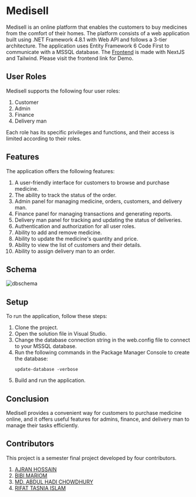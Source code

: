 # Medisell

Medisell is an online platform that enables the customers to buy medicines from the comfort of their homes. The platform
consists of a web application built using .NET Framework 4.8.1 with Web API and follows a 3-tier architecture. The
application uses Entity Framework 6 Code First to communicate with a MSSQL database. The [Frontend](https://github.com/b14ck0ps/medicell-frontend) is made with NextJS and Tailwind. 
Please visit the frontend link for Demo.

## User Roles

Medisell supports the following four user roles:

1. Customer
2. Admin
3. Finance
4. Delivery man

Each role has its specific privileges and functions, and their access is limited according to their roles.

## Features

The application offers the following features:

1. A user-friendly interface for customers to browse and purchase medicine.
2. The ability to track the status of the order.
3. Admin panel for managing medicine, orders, customers, and delivery man.
4. Finance panel for managing transactions and generating reports.
5. Delivery man panel for tracking and updating the status of deliveries.
6. Authentication and authorization for all user roles.
7. Ability to add and remove medicine.
8. Ability to update the medicine's quantity and price.
9. Ability to view the list of customers and their details.
10. Ability to assign delivery man to an order.

## Schema
   ![dbschema](https://i.imgur.com/lF6wmfJ.png)

## Setup

To run the application, follow these steps:

1. Clone the project.
2. Open the solution file in Visual Studio.
3. Change the database connection string in the web.config file to connect to your MSSQL database.
4. Run the following commands in the Package Manager Console to create the database:
    ```
   update-database -verbose
   ```
5. Build and run the application.

## Conclusion

Medisell provides a convenient way for customers to purchase medicine online, and it offers useful features for admins,
finance, and delivery man to manage their tasks efficiently.

## Contributors

This project is a semester final project developed by four contributors.

1. [AJRAN HOSSAIN](https://github.com/b14ck0ps)
2. [BIBI MARIOM](https://github.com/MariomEmu)
3. [MD. ABDUL HADI CHOWDHURY](https://github.com/hadiChowdhury)
4. [RIFAT TASNIA ISLAM](https://github.com/RifatTasnia)

